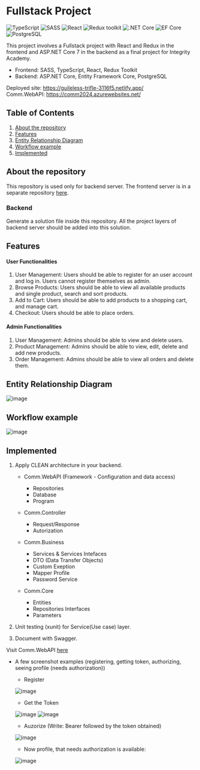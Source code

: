 # Fullstack Project

![TypeScript](https://img.shields.io/badge/TypeScript-v.4-green)
![SASS](https://img.shields.io/badge/SASS-v.4-hotpink)
![React](https://img.shields.io/badge/React-v.18-blue)
![Redux toolkit](https://img.shields.io/badge/Redux-v.1.9-brown)
![.NET Core](https://img.shields.io/badge/.NET%20Core-v.7-purple)
![EF Core](https://img.shields.io/badge/EF%20Core-v.7-cyan)
![PostgreSQL](https://img.shields.io/badge/PostgreSQL-v.14-drakblue)

This project involves a Fullstack project with React and Redux in the frontend and ASP.NET Core 7 in the backend as a final project for Integrity Academy.

- Frontend: SASS, TypeScript, React, Redux Toolkit
- Backend: ASP.NET Core, Entity Framework Core, PostgreSQL

Deployed site: https://guileless-trifle-3116f5.netlify.app/ <br>
Comm.WebAPI: https://comm2024.azurewebsites.net/

## Table of Contents

1. [About the repository](#about-the-repositpry)
2. [Features](#features)
3. [Entity Relationship Diagram](#entity-relationship-diagram)
4. [Workflow example](#workflow-example)
5. [Implemented](#implemented)

## About the repository

This repository is used only for backend server. The frontend server is in a separate repository [here](https://github.com/ericpastor/practice-frontend-e-commerce).

### Backend

Generate a solution file inside this repository. All the project layers of backend server should be added into this solution.

## Features

#### User Functionalities

1. User Management: Users should be able to register for an user account and log in. Users cannot register themselves as admin.
2. Browse Products: Users should be able to view all available products and single product, search and sort products.
3. Add to Cart: Users should be able to add products to a shopping cart, and manage cart.
4. Checkout: Users should be able to place orders.

#### Admin Functionalities

1. User Management: Admins should be able to view and delete users.
2. Product Management: Admins should be able to view, edit, delete and add new products.
3. Order Management: Admins should be able to view all orders and delete them.

## Entity Relationship Diagram

![image](https://github.com/ericpastor/practice-frontend-e-commerce/assets/110885492/dfb9d1aa-3efb-43eb-bf4b-bb17f8d4ae3f)

## Workflow example

![image](https://github.com/ericpastor/Comm-E-Commerce-backend/assets/110885492/4adad414-00e9-4f38-8711-9399b45e5e49)

## Implemented

1. Apply CLEAN architecture in your backend.

   - Comm.WebAPI (Framework - Configuration and data access)

     - Repositories
     - Database
     - Program

   - Comm.Controller

     - Request/Response
     - Autorization

   - Comm.Business

     - Services & Services Intefaces
     - DTO (Data Transfer Objects)
     - Custom Exeption
     - Mapper Profile
     - Password Service

   - Comm.Core

     - Entities
     - Repositories Interfaces
     - Parameters

2. Unit testing (xunit) for Service(Use case) layer.

3. Document with Swagger.

Visit Comm.WebAPI [here](https://comm2024.azurewebsites.net/index.html)

- A few screenshot examples (registering, getting token, authorizing, seeing profile (needs authorization))

  - Register

  ![image](https://github.com/ericpastor/practice-frontend-e-commerce/assets/110885492/dc0c8823-ad33-49be-a33d-8c17ddbef244)

  - Get the Token

  ![image](https://github.com/ericpastor/practice-frontend-e-commerce/assets/110885492/b1a7f05e-71cc-4b5f-8fa7-b9fbf65c98cc)
  ![image](https://github.com/ericpastor/practice-frontend-e-commerce/assets/110885492/a4867a13-f76a-4065-bfd6-fb1733b54e2f)

  - Auzorize (Write: Bearer followed by the token obtained)

  ![image](https://github.com/ericpastor/practice-frontend-e-commerce/assets/110885492/510d22a6-be91-400d-b744-7162e25fd6d0)

  - Now profile, that needs authorization is available:

  ![image](https://github.com/ericpastor/practice-frontend-e-commerce/assets/110885492/e0901226-fe8c-4df5-9d73-cb916521d7dd)
